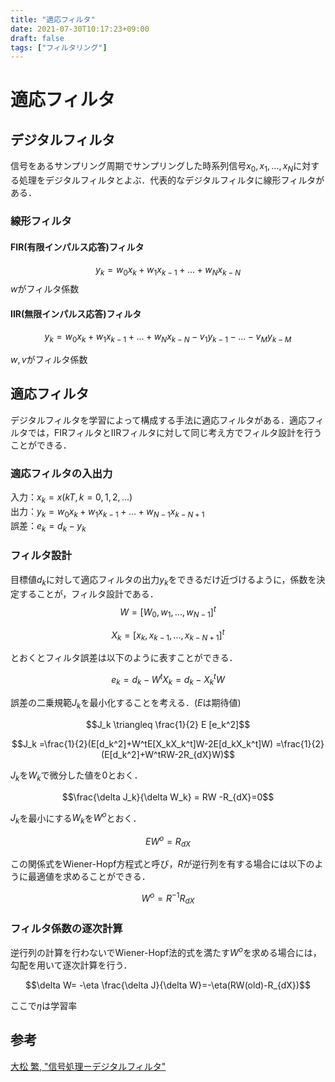 ```yaml
---
title: "適応フィルタ"
date: 2021-07-30T10:17:23+09:00
draft: false
tags: ["フィルタリング"] 
---
```

<!--more-->
# 適応フィルタ
## デジタルフィルタ
信号をあるサンプリング周期でサンプリングした時系列信号$x_0,x_1,...,x_N$に対する処理をデジタルフィルタとよぶ．代表的なデジタルフィルタに線形フィルタがある．

### 線形フィルタ
#### FIR(有限インパルス応答)フィルタ

$$y_k=w_0x_k+w_1x_{k-1}+...+w_Nx_{k-N}$$
$w$がフィルタ係数

#### IIR(無限インパルス応答)フィルタ

$$y_k=w_0x_k+w_1x_{k-1}+...+w_Nx_{k-N}-v_1y_{k-1}-...-v_My_{k-M}$$

$w,v$がフィルタ係数

## 適応フィルタ
デジタルフィルタを学習によって構成する手法に適応フィルタがある．適応フィルタでは，FIRフィルタとIIRフィルタに対して同じ考え方でフィルタ設計を行うことができる．

### 適応フィルタの入出力
入力：$x_k=x(kT,k=0,1,2,...)$  
出力：$y_k= w_0 x_k + w_1 x_{k-1}+\dots+w_{N-1}x_{k-N+1}$  
誤差：$e_k = d_k-y_k$  

### フィルタ設計
目標値$d_k$に対して適応フィルタの出力$y_k$をできるだけ近づけるように，係数を決定することが，フィルタ設計である．
$$W = [W_0,w_1,...,w_{N-1}]^t$$

$$X_k = [x_k,x_{k-1},...,x_{k-N+1}]^t$$

とおくとフィルタ誤差は以下のように表すことができる．

$$e_k=d_k-W^tX_k=d_k-X_k^tW$$

誤差の二乗規範$J_k$を最小化することを考える．($E$は期待値)

$$J_k \triangleq \frac{1}{2} E [e_k^2]$$

$$J_k =\frac{1}{2}(E[d_k^2]+W^tE[X_kX_k^t]W-2E[d_kX_k^t]W)
=\frac{1}{2}(E[d_k^2]+W^tRW-2R_{dX}W)$$

$J_k$を$W_k$で微分した値を0とおく．

$$\frac{\delta J_k}{\delta W_k} = RW -R_{dX}=0$$

$J_k$を最小にする$W_k$を$W^o$とおく．

$$EW^o=R_{dX}$$

この関係式をWiener-Hopf方程式と呼び，$R$が逆行列を有する場合には以下のように最適値を求めることができる．

$$W^o = R^{-1}R_{dX}$$

### フィルタ係数の逐次計算
逆行列の計算を行わないでWiener-Hopf法的式を満たす$W^o$を求める場合には，勾配を用いて逐次計算を行う．

$$\delta W= -\eta \frac{\delta J}{\delta W}=-\eta(RW(old)-R_{dX})$$

ここで$\eta$は学習率

## 参考
[大松 繁, "信号処理ーデジタルフィルタ"](https://www.jstage.jst.go.jp/article/sicejl1962/45/4/45_4_347/_pdf)
